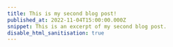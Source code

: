 ```yaml
---
title: This is my second blog post!
published_at: 2022-11-04T15:00:00.000Z
snippet: This is an excerpt of my second blog post.
disable_html_sanitisation: true
---
```


<!-- Hello, world!

# This is h1

## This is h2

_underline_

**bold** -->
